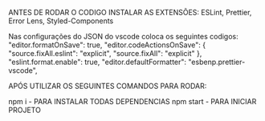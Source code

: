 ANTES DE RODAR O CODIGO INSTALAR AS EXTENSÕES:
ESLint, Prettier, Error Lens, Styled-Components

Nas configurações do JSON do vscode coloca os seguintes codigos:
"editor.formatOnSave": true,
"editor.codeActionsOnSave": {
"source.fixAll.eslint": "explicit",
"source.fixAll": "explicit"
},
"eslint.format.enable": true,
"editor.defaultFormatter": "esbenp.prettier-vscode",

APÓS UTILIZAR OS SEGUINTES COMANDOS PARA RODAR:

npm i - PARA INSTALAR TODAS DEPENDENCIAS
npm start - PARA INICIAR PROJETO
